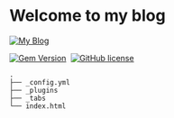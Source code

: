 # Welcome to my blog 

[![My Blog](https://i.giphy.com/media/v1.Y2lkPTc5MGI3NjExcjQ5bzZnNGRzb2NoZWlpc2U4dGxmN3kyZ294bDNjZm1rbGk4cmtnbSZlcD12MV9pbnRlcm5hbF9naWZfYnlfaWQmY3Q9Zw/aDS8SjVtS3Mwo/giphy.gif)][blog]

[![Gem Version](https://img.shields.io/gem/v/jekyll-theme-chirpy)][gem]&nbsp;
[![GitHub license](https://img.shields.io/github/license/cotes2020/chirpy-starter.svg?color=blue)][mit]


```shell
.
├── _config.yml
├── _plugins
├── _tabs
└── index.html
```

[gem]: https://rubygems.org/gems/jekyll-theme-chirpy
[mit]: https://github.com/cotes2020/chirpy-starter/blob/master/LICENSE
[blog]: https://cracker-developer.github.io
